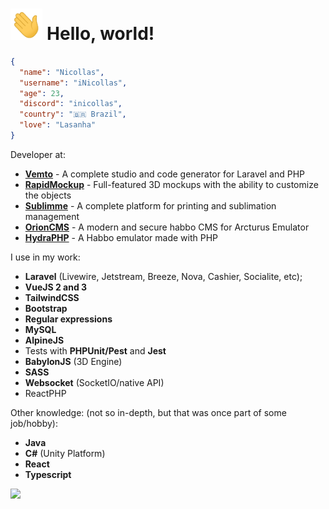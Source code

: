 <h1>
  <img style="margin: 0 auto" src="https://github.com/ABSphreak/ABSphreak/blob/master/gifs/Hi.gif" height="50">
  Hello, world!
</h1>

```json
{
  "name": "Nicollas",
  "username": "iNicollas",
  "age": 23,
  "discord": "inicollas",
  "country": "🇧🇷 Brazil",
  "love": "Lasanha"
}
```

Developer at:

-   [**Vemto**](https://vemto.app/) - A complete studio and code generator for Laravel and PHP
-   [**RapidMockup**](https://alpha.rapidmockup.net/) - Full-featured 3D mockups with the ability to customize the objects
-   [**Sublimme**](https://sublim.me/) - A complete platform for printing and sublimation management
-   [**OrionCMS**](https://orionprojects.net/) - A modern and secure habbo CMS for Arcturus Emulator
-   [**HydraPHP**](https://github.com/nicollassilva/hydraphp) - A Habbo emulator made with PHP

I use in my work:

- **Laravel** (Livewire, Jetstream, Breeze, Nova, Cashier, Socialite, etc);
- **VueJS 2 and 3**
- **TailwindCSS**
- **Bootstrap**
- **Regular expressions**
- **MySQL**
- **AlpineJS**
- Tests with **PHPUnit/Pest** and **Jest**
- **BabylonJS** (3D Engine)
- **SASS**
- **Websocket** (SocketIO/native API)
- ReactPHP

Other knowledge: (not so in-depth, but that was once part of some job/hobby):

- **Java**
- **C#** (Unity Platform)
- **React**
- **Typescript**

![](https://komarev.com/ghpvc/?username=nicollassilva&style=for-the-badge)
